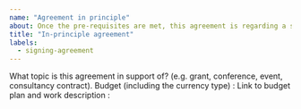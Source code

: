 ```yaml
---
name: "Agreement in principle"
about: Once the pre-requisites are met, this agreement is regarding a specific grant, conference, event, or consultancy contract. 
title: "In-principle agreement"
labels: 
  - signing-agreement
---
```



What topic is this agreement in support of? (e.g. grant, conference, event, consultancy contract). 
Budget (including the currency type) : 
Link to budget plan and work description :
